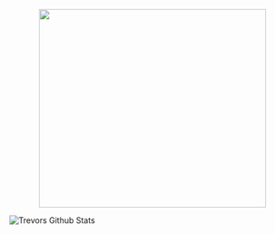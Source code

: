 
<p align="Center">
  <img src="https://i.imgur.com/VLxBYkW.png" height="350" width="400" />
  </p>



![Trevors Github Stats](https://github-readme-stats.vercel.app/api?username=TrevorBraaten&theme=material-palenight&show_icons=true)









<!--
**TrevorBraaten/TrevorBraaten** is a ✨ _special_ ✨ repository because its `README.md` (this file) appears on your GitHub profile.

Here are some ideas to get you started:

- 🔭 I’m currently working on ...
- 🌱 I’m currently learning ...
- 👯 I’m looking to collaborate on ...
- 🤔 I’m looking for help with ...
- 💬 Ask me about ...
- 📫 How to reach me: ...
- 😄 Pronouns: ...
- ⚡ Fun fact: ...
-->
